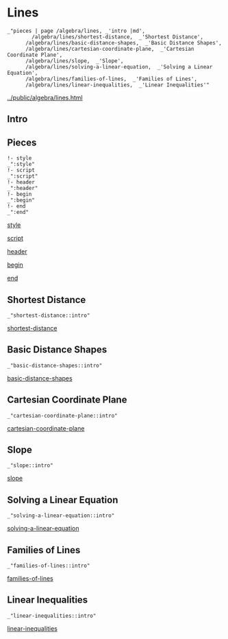 # Lines

    _"pieces | page /algebra/lines, _'intro |md',
            /algebra/lines/shortest-distance,  _'Shortest Distance',
          /algebra/lines/basic-distance-shapes,  _'Basic Distance Shapes',
          /algebra/lines/cartesian-coordinate-plane,  _'Cartesian Coordinate Plane',
          /algebra/lines/slope,  _'Slope',
          /algebra/lines/solving-a-linear-equation,  _'Solving a Linear Equation',
          /algebra/lines/families-of-lines,  _'Families of Lines',
          /algebra/lines/linear-inequalities,  _'Linear Inequalities'"

[../public/algebra/lines.html](# "save:")


## Intro

## Pieces

    !- style
    _":style"
    !- script
    _":script"
    !- header
    _":header"
    !- begin
    _":begin"
    !- end
    _":end"

[style]() 

[script]()

[header]()

[begin]()

[end]()

## Shortest Distance

    _"shortest-distance::intro"


[shortest-distance](pages/algebra_lines_shortest-distance.md "load:")

## Basic Distance Shapes

    _"basic-distance-shapes::intro"


[basic-distance-shapes](pages/algebra_lines_basic-distance-shapes.md "load:")

## Cartesian Coordinate Plane

    _"cartesian-coordinate-plane::intro"


[cartesian-coordinate-plane](pages/algebra_lines_cartesian-coordinate-plane.md "load:")

## Slope

    _"slope::intro"


[slope](pages/algebra_lines_slope.md "load:")

## Solving a Linear Equation

    _"solving-a-linear-equation::intro"


[solving-a-linear-equation](pages/algebra_lines_solving-a-linear-equation.md "load:")

## Families of Lines

    _"families-of-lines::intro"


[families-of-lines](pages/algebra_lines_families-of-lines.md "load:")

## Linear Inequalities

    _"linear-inequalities::intro"


[linear-inequalities](pages/algebra_lines_linear-inequalities.md "load:")
